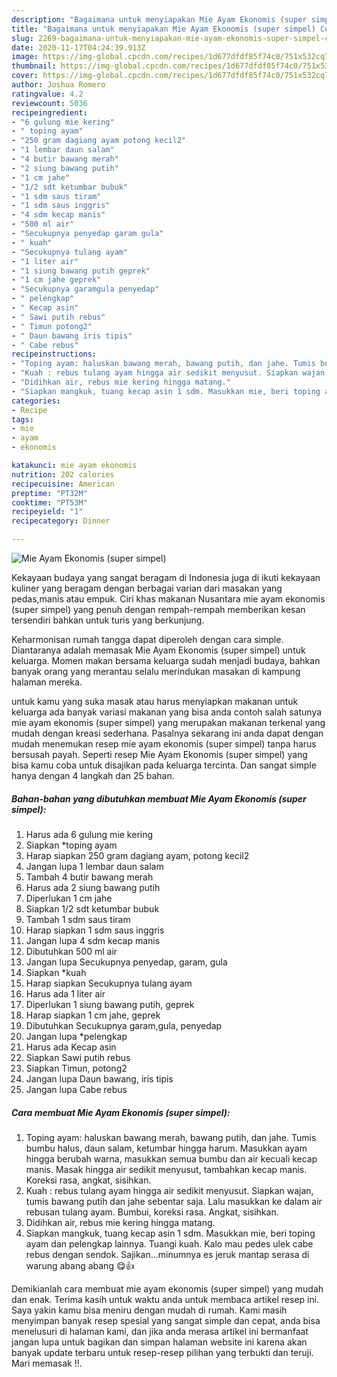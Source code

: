 ```yaml
---
description: "Bagaimana untuk menyiapakan Mie Ayam Ekonomis (super simpel) Cepat"
title: "Bagaimana untuk menyiapakan Mie Ayam Ekonomis (super simpel) Cepat"
slug: 2269-bagaimana-untuk-menyiapakan-mie-ayam-ekonomis-super-simpel-cepat
date: 2020-11-17T04:24:39.913Z
image: https://img-global.cpcdn.com/recipes/1d677dfdf85f74c0/751x532cq70/mie-ayam-ekonomis-super-simpel-foto-resep-utama.jpg
thumbnail: https://img-global.cpcdn.com/recipes/1d677dfdf85f74c0/751x532cq70/mie-ayam-ekonomis-super-simpel-foto-resep-utama.jpg
cover: https://img-global.cpcdn.com/recipes/1d677dfdf85f74c0/751x532cq70/mie-ayam-ekonomis-super-simpel-foto-resep-utama.jpg
author: Joshua Romero
ratingvalue: 4.2
reviewcount: 5036
recipeingredient:
- "6 gulung mie kering"
- " toping ayam"
- "250 gram dagiang ayam potong kecil2"
- "1 lembar daun salam"
- "4 butir bawang merah"
- "2 siung bawang putih"
- "1 cm jahe"
- "1/2 sdt ketumbar bubuk"
- "1 sdm saus tiram"
- "1 sdm saus inggris"
- "4 sdm kecap manis"
- "500 ml air"
- "Secukupnya penyedap garam gula"
- " kuah"
- "Secukupnya tulang ayam"
- "1 liter air"
- "1 siung bawang putih geprek"
- "1 cm jahe geprek"
- "Secukupnya garamgula penyedap"
- " pelengkap"
- " Kecap asin"
- " Sawi putih rebus"
- " Timun potong2"
- " Daun bawang iris tipis"
- " Cabe rebus"
recipeinstructions:
- "Toping ayam: haluskan bawang merah, bawang putih, dan jahe. Tumis bumbu halus, daun salam, ketumbar hingga harum. Masukkan ayam hingga berubah warna, masukkan semua bumbu dan air kecuali kecap manis. Masak hingga air sedikit menyusut, tambahkan kecap manis. Koreksi rasa, angkat, sisihkan."
- "Kuah : rebus tulang ayam hingga air sedikit menyusut. Siapkan wajan, tumis bawang putih dan jahe sebentar saja. Lalu masukkan ke dalam air rebusan tulang ayam. Bumbui, koreksi rasa. Angkat, sisihkan."
- "Didihkan air, rebus mie kering hingga matang."
- "Siapkan mangkuk, tuang kecap asin 1 sdm. Masukkan mie, beri toping ayam dan pelengkap lainnya. Tuangi kuah. Kalo mau pedes ulek cabe rebus dengan sendok. Sajikan...minumnya es jeruk mantap serasa di warung abang abang 😋👍"
categories:
- Recipe
tags:
- mie
- ayam
- ekonomis

katakunci: mie ayam ekonomis 
nutrition: 202 calories
recipecuisine: American
preptime: "PT32M"
cooktime: "PT53M"
recipeyield: "1"
recipecategory: Dinner

---
```



![Mie Ayam Ekonomis (super simpel)](https://img-global.cpcdn.com/recipes/1d677dfdf85f74c0/751x532cq70/mie-ayam-ekonomis-super-simpel-foto-resep-utama.jpg)

Kekayaan budaya yang sangat beragam di Indonesia juga di ikuti kekayaan kuliner yang beragam dengan berbagai varian dari masakan yang pedas,manis atau empuk. Ciri khas makanan Nusantara mie ayam ekonomis (super simpel) yang penuh dengan rempah-rempah memberikan kesan tersendiri bahkan untuk turis yang berkunjung.




Keharmonisan rumah tangga dapat diperoleh dengan cara simple. Diantaranya adalah memasak Mie Ayam Ekonomis (super simpel) untuk keluarga. Momen makan bersama keluarga sudah menjadi budaya, bahkan banyak orang yang merantau selalu merindukan masakan di kampung halaman mereka.

untuk kamu yang suka masak atau harus menyiapkan makanan untuk keluarga ada banyak variasi makanan yang bisa anda contoh salah satunya mie ayam ekonomis (super simpel) yang merupakan makanan terkenal yang mudah dengan kreasi sederhana. Pasalnya sekarang ini anda dapat dengan mudah menemukan resep mie ayam ekonomis (super simpel) tanpa harus bersusah payah.
Seperti resep Mie Ayam Ekonomis (super simpel) yang bisa kamu coba untuk disajikan pada keluarga tercinta. Dan sangat simple hanya dengan 4 langkah dan 25 bahan.


<!--inarticleads1-->

##### Bahan-bahan yang dibutuhkan membuat Mie Ayam Ekonomis (super simpel):

1. Harus ada 6 gulung mie kering
1. Siapkan  *toping ayam
1. Harap siapkan 250 gram dagiang ayam, potong kecil2
1. Jangan lupa 1 lembar daun salam
1. Tambah 4 butir bawang merah
1. Harus ada 2 siung bawang putih
1. Diperlukan 1 cm jahe
1. Siapkan 1/2 sdt ketumbar bubuk
1. Tambah 1 sdm saus tiram
1. Harap siapkan 1 sdm saus inggris
1. Jangan lupa 4 sdm kecap manis
1. Dibutuhkan 500 ml air
1. Jangan lupa Secukupnya penyedap, garam, gula
1. Siapkan  *kuah
1. Harap siapkan Secukupnya tulang ayam
1. Harus ada 1 liter air
1. Diperlukan 1 siung bawang putih, geprek
1. Harap siapkan 1 cm jahe, geprek
1. Dibutuhkan Secukupnya garam,gula, penyedap
1. Jangan lupa  *pelengkap
1. Harus ada  Kecap asin
1. Siapkan  Sawi putih rebus
1. Siapkan  Timun, potong2
1. Jangan lupa  Daun bawang, iris tipis
1. Jangan lupa  Cabe rebus




<!--inarticleads2-->

##### Cara membuat  Mie Ayam Ekonomis (super simpel):

1. Toping ayam: haluskan bawang merah, bawang putih, dan jahe. Tumis bumbu halus, daun salam, ketumbar hingga harum. Masukkan ayam hingga berubah warna, masukkan semua bumbu dan air kecuali kecap manis. Masak hingga air sedikit menyusut, tambahkan kecap manis. Koreksi rasa, angkat, sisihkan.
1. Kuah : rebus tulang ayam hingga air sedikit menyusut. Siapkan wajan, tumis bawang putih dan jahe sebentar saja. Lalu masukkan ke dalam air rebusan tulang ayam. Bumbui, koreksi rasa. Angkat, sisihkan.
1. Didihkan air, rebus mie kering hingga matang.
1. Siapkan mangkuk, tuang kecap asin 1 sdm. Masukkan mie, beri toping ayam dan pelengkap lainnya. Tuangi kuah. Kalo mau pedes ulek cabe rebus dengan sendok. Sajikan...minumnya es jeruk mantap serasa di warung abang abang 😋👍




Demikianlah cara membuat mie ayam ekonomis (super simpel) yang mudah dan enak. Terima kasih untuk waktu anda untuk membaca artikel resep ini. Saya yakin kamu bisa meniru dengan mudah di rumah. Kami masih menyimpan banyak resep spesial yang sangat simple dan cepat, anda bisa menelusuri di halaman kami, dan jika anda merasa artikel ini bermanfaat jangan lupa untuk bagikan dan simpan halaman website ini karena akan banyak update terbaru untuk resep-resep pilihan yang terbukti dan teruji. Mari memasak !!. 
